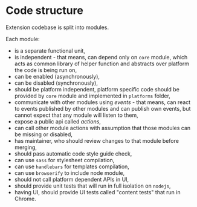 # Code structure

Extension codebase is split into modules.

Each module:

* is a separate functional unit,
* is independent - that means, can depend only on `core` module, which acts as common library of helper function and abstracts over platform the code is being run on,
* can be enabled (asynchronously),
* can be disabled (synchronously),
* should be platform independent, platform specific code should be provided by `core` module and implemented in `platforms` folder,
* communicate with other modules using *events* - that means, can react to events published by other modules and can publish own events, but cannot expect that any module will listen to them,
* expose a public api called *actions*,
* can call other module actions with assumption that those modules can be missing or disabled,
* has maintainer, who should review changes to that module before merging,
* should pass automatic code style guide check,
* can use `sass` for stylesheet compilation,
* can use `handlebars` for templates compilation,
* can use `browserify` to include node module,
* should not call platform dependent APIs in UI,
* should provide unit tests that will run in full isolation on `nodejs`,
* having UI, should provide UI tests called "content tests" that run in Chrome.
